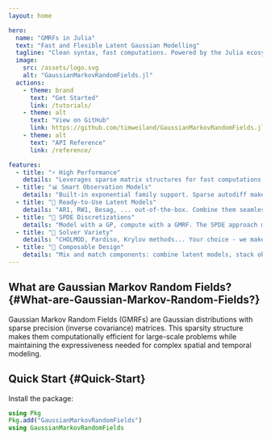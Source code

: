 ```yaml
---
layout: home

hero:
  name: "GMRFs in Julia"
  text: "Fast and Flexible Latent Gaussian Modelling"
  tagline: "Clean syntax, fast computations. Powered by the Julia ecosystem."
  image:
    src: /assets/logo.svg
    alt: "GaussianMarkovRandomFields.jl"
  actions:
    - theme: brand
      text: "Get Started"
      link: /tutorials/
    - theme: alt
      text: "View on GitHub"
      link: https://github.com/timweiland/GaussianMarkovRandomFields.jl
    - theme: alt  
      text: "API Reference"
      link: /reference/

features:
  - title: "⚡ High Performance"
    details: "Leverages sparse matrix structures for fast computations, enabled by LinearSolve.jl and SelectedInversion.jl."
  - title: "📊 Smart Observation Models"
    details: "Built-in exponential family support. Sparse autodiff makes it easy to define your own likelihoods."
  - title: "🎯 Ready-to-Use Latent Models"
    details: "AR1, RW1, Besag, ... out-of-the-box. Combine them seamlessly to build complex hierarchical structures."
  - title: "🔬 SPDE Discretizations"
    details: "Model with a GP, compute with a GMRF. The SPDE approach makes it possible."
  - title: "🧮 Solver Variety"
    details: "CHOLMOD, Pardiso, Krylov methods... Your choice - we make it work."
  - title: "🔗 Composable Design"
    details: "Mix and match components: combine latent models, stack observation models, chain transformations - everything just works together."
---
```



## What are Gaussian Markov Random Fields? {#What-are-Gaussian-Markov-Random-Fields?}

Gaussian Markov Random Fields (GMRFs) are Gaussian distributions with sparse precision (inverse covariance) matrices. This sparsity structure makes them computationally efficient for large-scale problems while maintaining the expressiveness needed for complex spatial and temporal modeling.

## Quick Start {#Quick-Start}

Install the package:

```julia
using Pkg
Pkg.add("GaussianMarkovRandomFields")
using GaussianMarkovRandomFields
```

